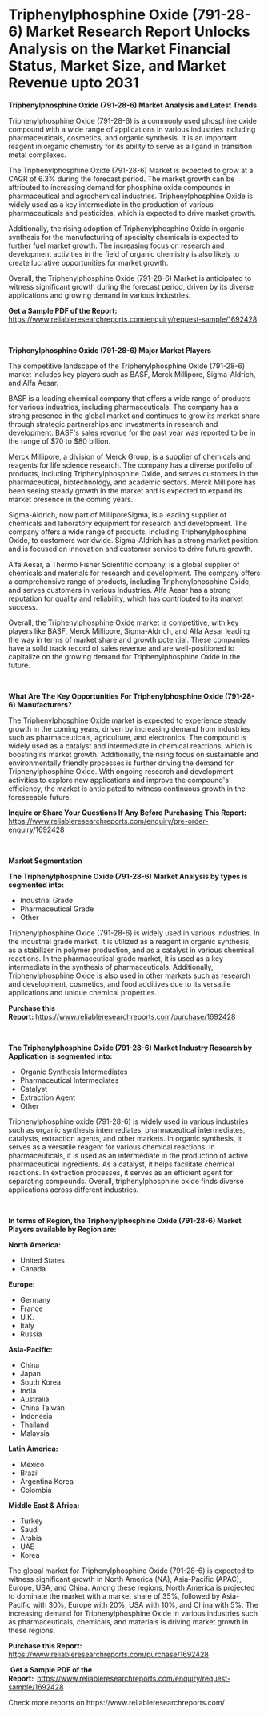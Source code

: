 <p><h1>Triphenylphosphine Oxide (791-28-6) Market Research Report Unlocks Analysis on the Market Financial Status, Market Size, and Market Revenue upto 2031</h1></p><p><strong>Triphenylphosphine Oxide (791-28-6) Market Analysis and Latest Trends</strong></p>
<p><p>Triphenylphosphine Oxide (791-28-6) is a commonly used phosphine oxide compound with a wide range of applications in various industries including pharmaceuticals, cosmetics, and organic synthesis. It is an important reagent in organic chemistry for its ability to serve as a ligand in transition metal complexes.</p><p>The Triphenylphosphine Oxide (791-28-6) Market is expected to grow at a CAGR of 6.3% during the forecast period. The market growth can be attributed to increasing demand for phosphine oxide compounds in pharmaceutical and agrochemical industries. Triphenylphosphine Oxide is widely used as a key intermediate in the production of various pharmaceuticals and pesticides, which is expected to drive market growth.</p><p>Additionally, the rising adoption of Triphenylphosphine Oxide in organic synthesis for the manufacturing of specialty chemicals is expected to further fuel market growth. The increasing focus on research and development activities in the field of organic chemistry is also likely to create lucrative opportunities for market growth.</p><p>Overall, the Triphenylphosphine Oxide (791-28-6) Market is anticipated to witness significant growth during the forecast period, driven by its diverse applications and growing demand in various industries.</p></p>
<p><strong>Get a Sample PDF of the Report:&nbsp;</strong> <a href="https://www.reliableresearchreports.com/enquiry/request-sample/1692428">https://www.reliableresearchreports.com/enquiry/request-sample/1692428</a></p>
<p>&nbsp;</p>
<p><strong>Triphenylphosphine Oxide (791-28-6) Major Market Players</strong></p>
<p><p>The competitive landscape of the Triphenylphosphine Oxide (791-28-6) market includes key players such as BASF, Merck Millipore, Sigma-Aldrich, and Alfa Aesar. </p><p>BASF is a leading chemical company that offers a wide range of products for various industries, including pharmaceuticals. The company has a strong presence in the global market and continues to grow its market share through strategic partnerships and investments in research and development. BASF's sales revenue for the past year was reported to be in the range of $70 to $80 billion.</p><p>Merck Millipore, a division of Merck Group, is a supplier of chemicals and reagents for life science research. The company has a diverse portfolio of products, including Triphenylphosphine Oxide, and serves customers in the pharmaceutical, biotechnology, and academic sectors. Merck Millipore has been seeing steady growth in the market and is expected to expand its market presence in the coming years.</p><p>Sigma-Aldrich, now part of MilliporeSigma, is a leading supplier of chemicals and laboratory equipment for research and development. The company offers a wide range of products, including Triphenylphosphine Oxide, to customers worldwide. Sigma-Aldrich has a strong market position and is focused on innovation and customer service to drive future growth.</p><p>Alfa Aesar, a Thermo Fisher Scientific company, is a global supplier of chemicals and materials for research and development. The company offers a comprehensive range of products, including Triphenylphosphine Oxide, and serves customers in various industries. Alfa Aesar has a strong reputation for quality and reliability, which has contributed to its market success.</p><p>Overall, the Triphenylphosphine Oxide market is competitive, with key players like BASF, Merck Millipore, Sigma-Aldrich, and Alfa Aesar leading the way in terms of market share and growth potential. These companies have a solid track record of sales revenue and are well-positioned to capitalize on the growing demand for Triphenylphosphine Oxide in the future.</p></p>
<p>&nbsp;</p>
<p><strong>What Are The Key Opportunities For Triphenylphosphine Oxide (791-28-6) Manufacturers?</strong></p>
<p><p>The Triphenylphosphine Oxide market is expected to experience steady growth in the coming years, driven by increasing demand from industries such as pharmaceuticals, agriculture, and electronics. The compound is widely used as a catalyst and intermediate in chemical reactions, which is boosting its market growth. Additionally, the rising focus on sustainable and environmentally friendly processes is further driving the demand for Triphenylphosphine Oxide. With ongoing research and development activities to explore new applications and improve the compound's efficiency, the market is anticipated to witness continuous growth in the foreseeable future.</p></p>
<p><strong>Inquire or Share Your Questions If Any Before Purchasing This Report:</strong> <a href="https://www.reliableresearchreports.com/enquiry/pre-order-enquiry/1692428">https://www.reliableresearchreports.com/enquiry/pre-order-enquiry/1692428</a></p>
<p>&nbsp;</p>
<p><strong>Market Segmentation</strong></p>
<p><strong>The Triphenylphosphine Oxide (791-28-6) Market Analysis by types is segmented into:</strong></p>
<p><ul><li>Industrial Grade</li><li>Pharmaceutical Grade</li><li>Other</li></ul></p>
<p><p>Triphenylphosphine Oxide (791-28-6) is widely used in various industries. In the industrial grade market, it is utilized as a reagent in organic synthesis, as a stabilizer in polymer production, and as a catalyst in various chemical reactions. In the pharmaceutical grade market, it is used as a key intermediate in the synthesis of pharmaceuticals. Additionally, Triphenylphosphine Oxide is also used in other markets such as research and development, cosmetics, and food additives due to its versatile applications and unique chemical properties.</p></p>
<p><strong>Purchase this Report:&nbsp;</strong><a href="https://www.reliableresearchreports.com/purchase/1692428">https://www.reliableresearchreports.com/purchase/1692428</a></p>
<p>&nbsp;</p>
<p><strong>The Triphenylphosphine Oxide (791-28-6) Market Industry Research by Application is segmented into:</strong></p>
<p><ul><li>Organic Synthesis Intermediates</li><li>Pharmaceutical Intermediates</li><li>Catalyst</li><li>Extraction Agent</li><li>Other</li></ul></p>
<p><p>Triphenylphosphine oxide (791-28-6) is widely used in various industries such as organic synthesis intermediates, pharmaceutical intermediates, catalysts, extraction agents, and other markets. In organic synthesis, it serves as a versatile reagent for various chemical reactions. In pharmaceuticals, it is used as an intermediate in the production of active pharmaceutical ingredients. As a catalyst, it helps facilitate chemical reactions. In extraction processes, it serves as an efficient agent for separating compounds. Overall, triphenylphosphine oxide finds diverse applications across different industries.</p></p>
<p>&nbsp;</p>
<p><strong>In terms of Region, the Triphenylphosphine Oxide (791-28-6) Market Players available by Region are:</strong></p>
<p>
    <p> <strong> North America: </strong>
        <ul>
            <li>United States</li>
            <li>Canada</li>
        </ul>
        </p> 
    <p> <strong> Europe: </strong>
        <ul>
            <li>Germany</li>
            <li>France</li>
            <li>U.K.</li>
            <li>Italy</li>
            <li>Russia</li>
        </ul>
        </p> 
    <p> <strong> Asia-Pacific: </strong>
        <ul>
            <li>China</li>
            <li>Japan</li>
            <li>South Korea</li>
            <li>India</li>
            <li>Australia</li>
            <li>China Taiwan</li>
            <li>Indonesia</li>
            <li>Thailand</li>
            <li>Malaysia</li>
        </ul>
        </p> 
    <p> <strong> Latin America: </strong>
        <ul>
            <li>Mexico</li>
            <li>Brazil</li>
            <li>Argentina Korea</li>
            <li>Colombia</li>
        </ul>
        </p> 
    <p> <strong> Middle East & Africa: </strong>
        <ul>
            <li>Turkey</li>
            <li>Saudi</li>
            <li>Arabia</li>
            <li>UAE</li>
            <li>Korea</li>
        </ul>
    </p>
    </p>
<p><p>The global market for Triphenylphosphine Oxide (791-28-6) is expected to witness significant growth in North America (NA), Asia-Pacific (APAC), Europe, USA, and China. Among these regions, North America is projected to dominate the market with a market share of 35%, followed by Asia-Pacific with 30%, Europe with 20%, USA with 10%, and China with 5%. The increasing demand for Triphenylphosphine Oxide in various industries such as pharmaceuticals, chemicals, and materials is driving market growth in these regions.</p></p>
<p><strong>Purchase this Report: </strong><a href="https://www.reliableresearchreports.com/purchase/1692428">https://www.reliableresearchreports.com/purchase/1692428</a></p>
<p>&nbsp;<strong>Get a Sample PDF of the Report:&nbsp;&nbsp;</strong><a href="https://www.reliableresearchreports.com/enquiry/request-sample/1692428">https://www.reliableresearchreports.com/enquiry/request-sample/1692428</a></p>
<p><strong></strong></p>
<p>Check more reports on https://www.reliableresearchreports.com/</p>